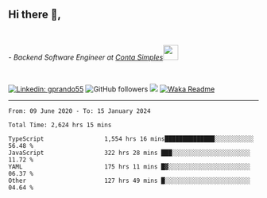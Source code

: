 <h2>Hi there  👋,</h2> </br>

<p><em>- Backend Software Engineer at <a href="https://contasimples.com">Conta Simples</a><img src="https://media.giphy.com/media/WUlplcMpOCEmTGBtBW/giphy.gif" width="30"> 
</em></p></br>


[![Linkedin: gprando55](https://img.shields.io/badge/-gprando55-blue?style=flat-square&logo=Linkedin&logoColor=white&link=https://www.linkedin.com/in/prandogabriel/)](https://www.linkedin.com/in/prandogabriel)
![GitHub followers](https://img.shields.io/github/followers/prandogabriel?label=Follow&style=social)
![](https://visitor-badge.glitch.me/badge?page_id=prandogabriel.prandogabriel)
[![Waka Readme](https://github.com/prandogabriel/prandogabriel/actions/workflows/update-stats.yml.yml/badge.svg)](https://github.com/prandogabriel/prandogabriel/actions/workflows/update-stats.yml.yml)

---

<!--START_SECTION:waka-->

```golang
From: 09 June 2020 - To: 15 January 2024

Total Time: 2,624 hrs 15 mins

TypeScript                 1,554 hrs 16 mins██████████████░░░░░░░░░░░   56.48 %
JavaScript                 322 hrs 28 mins ███░░░░░░░░░░░░░░░░░░░░░░   11.72 %
YAML                       175 hrs 11 mins █▓░░░░░░░░░░░░░░░░░░░░░░░   06.37 %
Other                      127 hrs 49 mins █░░░░░░░░░░░░░░░░░░░░░░░░   04.64 %
```

<!--END_SECTION:waka-->
